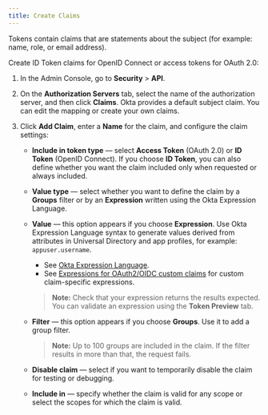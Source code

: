```yaml
---
title: Create Claims
---
```


Tokens contain claims that are statements about the subject (for example: name, role, or email address).

Create ID Token claims for OpenID Connect or access tokens for OAuth 2.0:

1. In the Admin Console, go to **Security** > **API**.
1. On the **Authorization Servers** tab, select the name of the authorization server, and then click **Claims**. Okta provides a default subject claim. You can edit the mapping or create your own claims.
1. Click **Add Claim**, enter a **Name** for the claim, and configure the claim settings:

    * **Include in token type** &mdash; select **Access Token** (OAuth 2.0) or **ID Token** (OpenID Connect). If you choose **ID Token**, you can also define whether you want the claim included only when requested or always included.
    * **Value type** &mdash; select whether you want to define the claim by a **Groups** filter or by an **Expression** written using the Okta Expression Language.
    * **Value** &mdash; this option appears if you choose **Expression**. Use Okta Expression Language syntax to generate values derived from attributes in Universal Directory and app profiles, for example: `appuser.username`.
    
      * See [Okta Expression Language](/docs/reference/okta-expression-language).
      * See [Expressions for OAuth2/OIDC custom claims](/docs/reference/okta-expression-language/#expressions-for-oauth2-oidc-custom-claims) for custom claim-specific expressions.
      > **Note:** Check that your expression returns the results expected. You can validate an expression using the **Token Preview** tab.
    * **Filter** &mdash; this option appears if you choose **Groups**. Use it to add a group filter.
      > **Note:** Up to 100 groups are included in the claim. If the filter results in more than that, the request fails.
    * **Disable claim** &mdash; select if you want to temporarily disable the claim for testing or debugging.
    * **Include in** &mdash; specify whether the claim is valid for any scope or select the scopes for which the claim is valid.

<NextSectionLink/>
